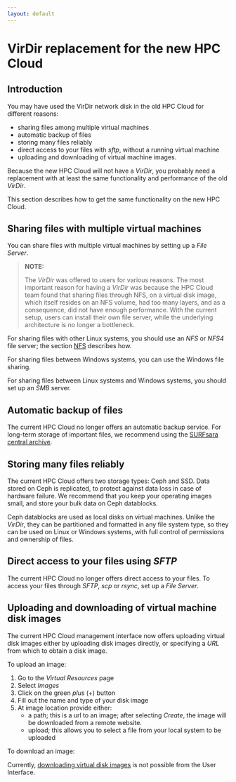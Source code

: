 ```yaml
---
layout: default
---
```

# VirDir replacement for the new HPC Cloud

## Introduction

You may have used the VirDir network disk in the old HPC Cloud for different reasons:

* sharing files among multiple virtual machines
* automatic backup of files
* storing many files reliably
* direct access to your files with _sftp_, without a running virtual machine
* uploading and downloading of virtual machine images.

Because the new HPC Cloud will not have a _VirDir_, you probably need a replacement with at least the same functionality and performance of the old _VirDir_.

This section describes how to get the same functionality on the new HPC Cloud.


## Sharing files with multiple virtual machines

You can share files with multiple virtual machines by setting up a _File Server_. 

> **NOTE:** 
>
> The _VirDir_ was offered to users for various reasons. The most important
> reason for having a _VirDir_ was because the HPC Cloud team found that
> sharing files through NFS, on a virtual disk image, which itself resides on
> an NFS volume, had too many layers, and as a consequence, did not have
> enough performance. With the current setup, users can install their own
> file server, while the underlying architecture is no longer a bottleneck.

For sharing files with other Linux systems, you should use an _NFS_ or _NFS4_ file server; the section [NFS](NFS) describes how.

For sharing files between Windows systems, you can use the Windows file sharing.

For sharing files between Linux systems and Windows systems, you should set up an _SMB_ server.


## Automatic backup of files

The current HPC Cloud no longer offers an automatic backup service.
For long-term storage of important files, we recommend using the [SURFsara central archive](https://www.surf.nl/en/services-and-products/data-archive/index.html). 


## Storing many files reliably

The current HPC Cloud offers two storage types: Ceph and SSD. Data stored on Ceph is replicated, to protect against data loss in case of hardware failure. We recommend that you keep your operating images small, and store your bulk data on Ceph datablocks.

Ceph datablocks are used as local disks on virtual machines. Unlike the _VirDir_, they can be partitioned and formatted in any file system type, so they can be used on Linux or Windows systems, with full control of permissions and ownership of files.


## Direct access to your files using _SFTP_

The current HPC Cloud no longer offers direct access to your files. To access your files through _SFTP_, _scp_ or _rsync_, set up a _File Server_.


## Uploading and downloading of virtual machine disk images

The current HPC Cloud management interface now offers uploading virtual disk images either by uploading disk images directly, or specifying a _URL_ from which to obtain a disk image.

To upload an image:

1. Go to the _Virtual Resources_ page
2. Select _Images_
3. Click on the green _plus_ (+) button
4. Fill out the name and type of your disk image
5. At image location provide either:
   * a path; this is a url to an image; after selecting  _Create_, the image will be downloaded from a remote website.
   * upload; this allows you to select a file from your local system to be uploaded

To download an image:

Currently, [downloading virtual disk images](image_download) is not possible from the User Interface.

